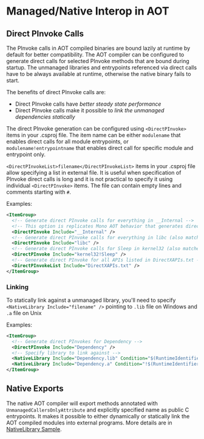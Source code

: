 # Managed/Native Interop in AOT

## Direct PInvoke Calls

The PInvoke calls in AOT compiled binaries are bound lazily at runtime by default for better compatibility. The AOT compiler
can be configured to generate direct calls for selected PInvoke methods that are bound during startup. The unmanaged libraries 
and entrypoints referenced via direct calls have to be always available at runtime, otherwise the native binary fails to start.

The benefits of direct PInvoke calls are:
- Direct PInvoke calls have *better steady state performance*
- Direct PInvoke calls make it possible to *link the unmanaged dependencies statically*

The direct PInvoke generation can be configured using `<DirectPInvoke>` items in your .csproj file. The item name can be either `modulename`
that enables direct calls for all module entrypoints, or `modulename!entrypointname` that enables direct call for specific module and entrypoint
only.

`<DirectPInvokeList>filename</DirectPInvokeList>` items in your .csproj file allow specifying a list in external file. It is useful when
specification of PInvoke direct calls is long and it is not practical to specify it using individual `<DirectPInvoke>` items. The file can
contain empty lines and comments starting with `#`.

Examples:

```xml
<ItemGroup>
  <!-- Generate direct PInvoke calls for everything in __Internal -->
  <!-- This option is replicates Mono AOT behavior that generates direct PInvoke calls for __Internal -->
  <DirectPInvoke Include="__Internal" />
  <!-- Generate direct PInvoke calls for everything in libc (also matches libc.so on Linux or libc.dylib on macOS --> 
  <DirectPInvoke Include="libc" />
  <!-- Generate direct PInvoke calls for Sleep in kernel32 (also matches kernel32.dll on Windows) -->
  <DirectPInvoke Include="kernel32!Sleep" />
  <!-- Generate direct PInvoke for all APIs listed in DirectXAPIs.txt -->
  <DirectPInvokeList Include="DirectXAPIs.txt" />
</ItemGroup>
```

### Linking

To statically link against a unmanaged library, you'll need to specify `<NativeLibrary Include="filename" />` pointing to `.lib` file on Windows and `.a` file on Unix

Examples:

```xml
<ItemGroup>
  <!-- Generate direct PInvokes for Dependency -->
  <DirectPInvoke Include="Dependency" />
  <!-- Specify library to link against -->
  <NativeLibrary Include="Dependency.lib" Condition="$(RuntimeIdentifier.StartsWith('win'))" />
  <NativeLibrary Include="Dependency.a" Condition="!$(RuntimeIdentifier.StartsWith('win'))" />
</ItemGroup>
```

## Native Exports

The native AOT compiler will export methods annotated with `UnmanagedCallersOnlyAttribute` and explicitly specified name as
public C entrypoints. It makes it possible to either dynamically or statically link the AOT compiled modules into external
programs. More details are in [NativeLibrary Sample](../../samples/NativeLibrary).
